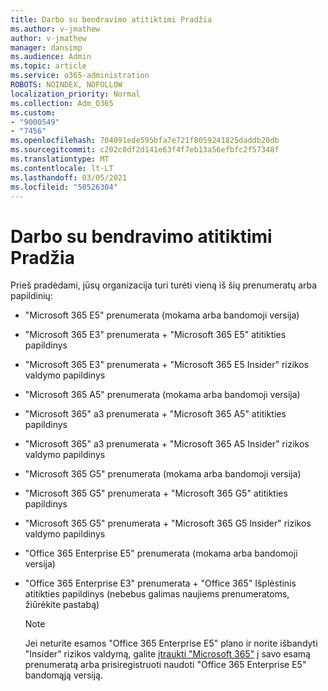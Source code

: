 ```yaml
---
title: Darbo su bendravimo atitiktimi Pradžia
ms.author: v-jmathew
author: v-jmathew
manager: dansimp
ms.audience: Admin
ms.topic: article
ms.service: o365-administration
ROBOTS: NOINDEX, NOFOLLOW
localization_priority: Normal
ms.collection: Adm_O365
ms.custom:
- "9000549"
- "7456"
ms.openlocfilehash: 704091ede595bfa7e721f8059241825daddb20db
ms.sourcegitcommit: c202c0df2d141e63f4f7eb13a56efbfc2f57348f
ms.translationtype: MT
ms.contentlocale: lt-LT
ms.lasthandoff: 03/05/2021
ms.locfileid: "50526304"
---
```

# <a name="get-started-with-communication-compliance"></a>Darbo su bendravimo atitiktimi Pradžia

Prieš pradėdami, jūsų organizacija turi turėti vieną iš šių prenumeratų arba papildinių:

* "Microsoft 365 E5" prenumerata (mokama arba bandomoji versija)
* "Microsoft 365 E3" prenumerata + "Microsoft 365 E5" atitikties papildinys
* "Microsoft 365 E3" prenumerata + "Microsoft 365 E5 Insider" rizikos valdymo papildinys
* "Microsoft 365 A5" prenumerata (mokama arba bandomoji versija)
* "Microsoft 365" a3 prenumerata + "Microsoft 365 A5" atitikties papildinys
* "Microsoft 365" a3 prenumerata + "Microsoft 365 A5 Insider" rizikos valdymo papildinys
* "Microsoft 365 G5" prenumerata (mokama arba bandomoji versija)
* "Microsoft 365 G5" prenumerata + "Microsoft 365 G5" atitikties papildinys
* "Microsoft 365 G5" prenumerata + "Microsoft 365 G5 Insider" rizikos valdymo papildinys
* "Office 365 Enterprise E5" prenumerata (mokama arba bandomoji versija)
* "Office 365 Enterprise E3" prenumerata + "Office 365" Išplėstinis atitikties papildinys (nebebus galimas naujiems prenumeratoms, žiūrėkite pastabą)

    > [!NOTE]
    > Jei neturite esamos "Office 365 Enterprise E5" plano ir norite išbandyti "Insider" rizikos valdymą, galite [įtraukti "Microsoft 365"](https://go.microsoft.com/fwlink/?linkid=2130508) į savo esamą prenumeratą arba prisiregistruoti naudoti "Office 365 Enterprise E5" bandomąją versiją.
